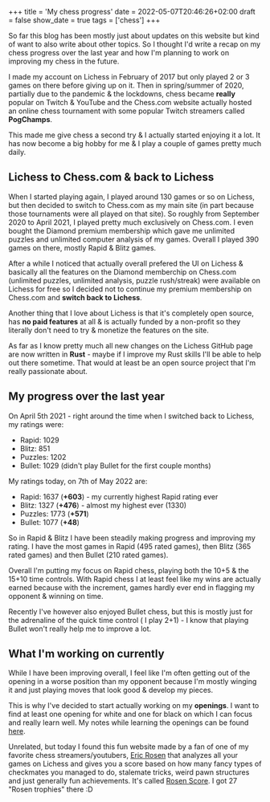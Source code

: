 +++
title = 'My chess progress'
date = 2022-05-07T20:46:26+02:00
draft = false
show_date = true
tags = ['chess']
+++

So far this blog has been mostly just about updates on this website but kind of want to also write about other topics. So I thought I'd write a recap on my chess progress over the last year and how I'm planning to work on improving my chess in the future.
<!--more-->
I made my account on Lichess in February of 2017 but only played 2 or 3 games on there before giving up on it. Then in spring/summer of 2020, partially due to the pandemic & the lockdowns, chess became **really** popular on Twitch & YouTube and the Chess.com website actually hosted an online chess tournament with some popular Twitch streamers called **PogChamps**.

This made me give chess a second try & I actually started enjoying it a lot. It has now become a big hobby for me & I play a couple of games pretty much daily.

## Lichess to Chess.com & back to Lichess

When I started playing again, I played around 130 games or so on Lichess, but then decided to switch to Chess.com as my main site (in part because those tournaments were all played on that site). So roughly from September 2020 to April 2021, I played pretty much exclusively on Chess.com. I even bought the Diamond premium membership which gave me unlimited puzzles and unlimited computer analysis of my games. Overall I played 390 games on there, mostly Rapid & Blitz games.

After a while I noticed that actually overall prefered the UI on Lichess & basically all the features on the Diamond memberchip on Chess.com (unlimited puzzles, unlimited analysis, puzzle rush/streak) were available on Lichess for free so I decided not to continue my premium membership on Chess.com and **switch back to Lichess**.

Another thing that I love about Lichess is that it's completely open source, has **no paid features** at all & is actually funded by a non-profit so they literally don't need to try & monetize the features on the site.

As far as I know pretty much all new changes on the Lichess GitHub page are now written in **Rust** - maybe if I improve my Rust skills I'll be able to help out there sometime. That would at least be an open source project that I'm really passionate about.

## My progress over the last year

On April 5th 2021 - right around the time when I switched back to Lichess, my ratings were:

* Rapid: 1029
* Blitz: 851
* Puzzles: 1202
* Bullet: 1029 (didn't play Bullet for the first couple months)

My ratings today, on 7th of May 2022 are:

* Rapid: 1637 (**+603**) - my currently highest Rapid rating ever
* Blitz: 1327 (**+476**) - almost my highest ever (1330)
* Puzzles: 1773 (**+571**)
* Bullet: 1077 (**+48**)

So in Rapid & Blitz I have been steadily making progress and improving my rating. I have the most games in Rapid (495 rated games), then Blitz (365 rated games) and then Bullet (210 rated games).

Overall I'm putting my focus on Rapid chess, playing both the 10+5 & the 15+10 time controls. With Rapid chess I at least feel like my wins are actually earned because with the increment, games hardly ever end in flagging my opponent & winning on time.

Recently I've however also enjoyed Bullet chess, but this is mostly just for the adrenaline of the quick time control ( I play 2+1) - I know that playing Bullet won't really help me to improve a lot.

## What I'm working on currently

While I have been improving overall, I feel like I'm often getting out of the opening in a worse position than my opponent because I'm mostly winging it and just playing moves that look good & develop my pieces.

This is why I've decided to start actually working on my **openings**. I want to find at least one opening for white and one for black on which I can focus and really learn well. My notes while learning the openings can be found [here](/archive/chess-openings).


Unrelated, but today I found this fun website made by a fan of one of my favorite chess streamers/youtubers, [Eric Rosen](https://imrosen.com/) that analyzes all your games on Lichess and gives you a score based on how many fancy types of checkmates you managed to do, stalemate tricks, weird pawn structures and just generally fun achievements. It's called [Rosen Score](https://rosen-score.vercel.app/). I got 27 "Rosen trophies" there :D
